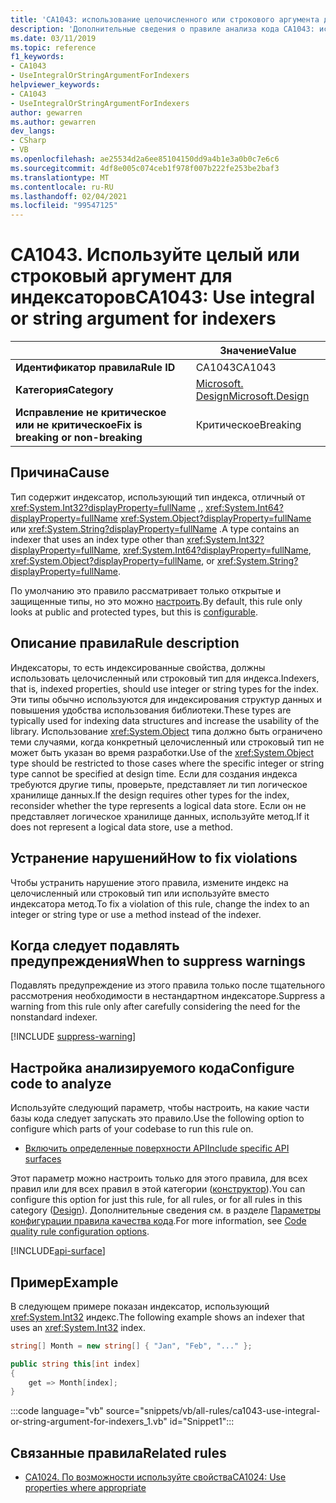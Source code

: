 ```yaml
---
title: 'CA1043: использование целочисленного или строкового аргумента для индексаторов (анализ кода)'
description: 'Дополнительные сведения о правиле анализа кода CA1043: использование целочисленного или строкового аргумента для индексаторов'
ms.date: 03/11/2019
ms.topic: reference
f1_keywords:
- CA1043
- UseIntegralOrStringArgumentForIndexers
helpviewer_keywords:
- CA1043
- UseIntegralOrStringArgumentForIndexers
author: gewarren
ms.author: gewarren
dev_langs:
- CSharp
- VB
ms.openlocfilehash: ae25534d2a6ee85104150dd9a4b1e3a0b0c7e6c6
ms.sourcegitcommit: 4df8e005c074ceb1f978f007b222fe253be2baf3
ms.translationtype: MT
ms.contentlocale: ru-RU
ms.lasthandoff: 02/04/2021
ms.locfileid: "99547125"
---
```

# <a name="ca1043-use-integral-or-string-argument-for-indexers"></a><span data-ttu-id="05d33-103">CA1043. Используйте целый или строковый аргумент для индексаторов</span><span class="sxs-lookup"><span data-stu-id="05d33-103">CA1043: Use integral or string argument for indexers</span></span>

| | <span data-ttu-id="05d33-104">Значение</span><span class="sxs-lookup"><span data-stu-id="05d33-104">Value</span></span> |
|-|-|
| <span data-ttu-id="05d33-105">**Идентификатор правила**</span><span class="sxs-lookup"><span data-stu-id="05d33-105">**Rule ID**</span></span> |<span data-ttu-id="05d33-106">CA1043</span><span class="sxs-lookup"><span data-stu-id="05d33-106">CA1043</span></span>|
| <span data-ttu-id="05d33-107">**Категория**</span><span class="sxs-lookup"><span data-stu-id="05d33-107">**Category**</span></span> |[<span data-ttu-id="05d33-108">Microsoft. Design</span><span class="sxs-lookup"><span data-stu-id="05d33-108">Microsoft.Design</span></span>](design-warnings.md)|
| <span data-ttu-id="05d33-109">**Исправление не критическое или не критическое**</span><span class="sxs-lookup"><span data-stu-id="05d33-109">**Fix is breaking or non-breaking**</span></span> |<span data-ttu-id="05d33-110">Критическое</span><span class="sxs-lookup"><span data-stu-id="05d33-110">Breaking</span></span>|

## <a name="cause"></a><span data-ttu-id="05d33-111">Причина</span><span class="sxs-lookup"><span data-stu-id="05d33-111">Cause</span></span>

<span data-ttu-id="05d33-112">Тип содержит индексатор, использующий тип индекса, отличный от <xref:System.Int32?displayProperty=fullName> ,, <xref:System.Int64?displayProperty=fullName> <xref:System.Object?displayProperty=fullName> или <xref:System.String?displayProperty=fullName> .</span><span class="sxs-lookup"><span data-stu-id="05d33-112">A type contains an indexer that uses an index type other than <xref:System.Int32?displayProperty=fullName>, <xref:System.Int64?displayProperty=fullName>, <xref:System.Object?displayProperty=fullName>, or <xref:System.String?displayProperty=fullName>.</span></span>

<span data-ttu-id="05d33-113">По умолчанию это правило рассматривает только открытые и защищенные типы, но это можно [настроить](#configure-code-to-analyze).</span><span class="sxs-lookup"><span data-stu-id="05d33-113">By default, this rule only looks at public and protected types, but this is [configurable](#configure-code-to-analyze).</span></span>

## <a name="rule-description"></a><span data-ttu-id="05d33-114">Описание правила</span><span class="sxs-lookup"><span data-stu-id="05d33-114">Rule description</span></span>

<span data-ttu-id="05d33-115">Индексаторы, то есть индексированные свойства, должны использовать целочисленный или строковый тип для индекса.</span><span class="sxs-lookup"><span data-stu-id="05d33-115">Indexers, that is, indexed properties, should use integer or string types for the index.</span></span> <span data-ttu-id="05d33-116">Эти типы обычно используются для индексирования структур данных и повышения удобства использования библиотеки.</span><span class="sxs-lookup"><span data-stu-id="05d33-116">These types are typically used for indexing data structures and increase the usability of the library.</span></span> <span data-ttu-id="05d33-117">Использование <xref:System.Object> типа должно быть ограничено теми случаями, когда конкретный целочисленный или строковый тип не может быть указан во время разработки.</span><span class="sxs-lookup"><span data-stu-id="05d33-117">Use of the <xref:System.Object> type should be restricted to those cases where the specific integer or string type cannot be specified at design time.</span></span> <span data-ttu-id="05d33-118">Если для создания индекса требуются другие типы, проверьте, представляет ли тип логическое хранилище данных.</span><span class="sxs-lookup"><span data-stu-id="05d33-118">If the design requires other types for the index, reconsider whether the type represents a logical data store.</span></span> <span data-ttu-id="05d33-119">Если он не представляет логическое хранилище данных, используйте метод.</span><span class="sxs-lookup"><span data-stu-id="05d33-119">If it does not represent a logical data store, use a method.</span></span>

## <a name="how-to-fix-violations"></a><span data-ttu-id="05d33-120">Устранение нарушений</span><span class="sxs-lookup"><span data-stu-id="05d33-120">How to fix violations</span></span>

<span data-ttu-id="05d33-121">Чтобы устранить нарушение этого правила, измените индекс на целочисленный или строковый тип или используйте вместо индексатора метод.</span><span class="sxs-lookup"><span data-stu-id="05d33-121">To fix a violation of this rule, change the index to an integer or string type or use a method instead of the indexer.</span></span>

## <a name="when-to-suppress-warnings"></a><span data-ttu-id="05d33-122">Когда следует подавлять предупреждения</span><span class="sxs-lookup"><span data-stu-id="05d33-122">When to suppress warnings</span></span>

<span data-ttu-id="05d33-123">Подавлять предупреждение из этого правила только после тщательного рассмотрения необходимости в нестандартном индексаторе.</span><span class="sxs-lookup"><span data-stu-id="05d33-123">Suppress a warning from this rule only after carefully considering the need for the nonstandard indexer.</span></span>

[!INCLUDE [suppress-warning](../../../../includes/code-analysis/suppress-warning.md)]

## <a name="configure-code-to-analyze"></a><span data-ttu-id="05d33-124">Настройка анализируемого кода</span><span class="sxs-lookup"><span data-stu-id="05d33-124">Configure code to analyze</span></span>

<span data-ttu-id="05d33-125">Используйте следующий параметр, чтобы настроить, на какие части базы кода следует запускать это правило.</span><span class="sxs-lookup"><span data-stu-id="05d33-125">Use the following option to configure which parts of your codebase to run this rule on.</span></span>

- [<span data-ttu-id="05d33-126">Включить определенные поверхности API</span><span class="sxs-lookup"><span data-stu-id="05d33-126">Include specific API surfaces</span></span>](#include-specific-api-surfaces)

<span data-ttu-id="05d33-127">Этот параметр можно настроить только для этого правила, для всех правил или для всех правил в этой категории ([конструктор](design-warnings.md)).</span><span class="sxs-lookup"><span data-stu-id="05d33-127">You can configure this option for just this rule, for all rules, or for all rules in this category ([Design](design-warnings.md)).</span></span> <span data-ttu-id="05d33-128">Дополнительные сведения см. в разделе [Параметры конфигурации правила качества кода](../code-quality-rule-options.md).</span><span class="sxs-lookup"><span data-stu-id="05d33-128">For more information, see [Code quality rule configuration options](../code-quality-rule-options.md).</span></span>

[!INCLUDE[api-surface](~/includes/code-analysis/api-surface.md)]

## <a name="example"></a><span data-ttu-id="05d33-129">Пример</span><span class="sxs-lookup"><span data-stu-id="05d33-129">Example</span></span>

<span data-ttu-id="05d33-130">В следующем примере показан индексатор, использующий <xref:System.Int32> индекс.</span><span class="sxs-lookup"><span data-stu-id="05d33-130">The following example shows an indexer that uses an <xref:System.Int32> index.</span></span>

```csharp
string[] Month = new string[] { "Jan", "Feb", "..." };

public string this[int index]
{
    get => Month[index];
}
```

:::code language="vb" source="snippets/vb/all-rules/ca1043-use-integral-or-string-argument-for-indexers_1.vb" id="Snippet1":::

## <a name="related-rules"></a><span data-ttu-id="05d33-131">Связанные правила</span><span class="sxs-lookup"><span data-stu-id="05d33-131">Related rules</span></span>

- [<span data-ttu-id="05d33-132">CA1024. По возможности используйте свойства</span><span class="sxs-lookup"><span data-stu-id="05d33-132">CA1024: Use properties where appropriate</span></span>](ca1024.md)
